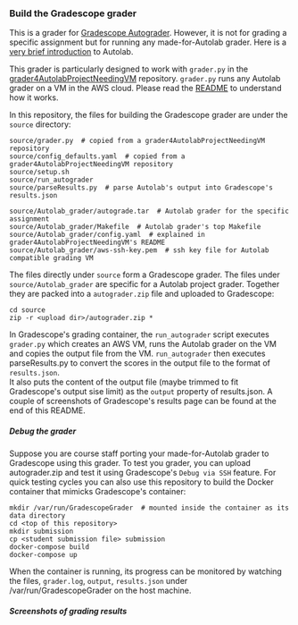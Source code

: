 ### Build the Gradescope grader

This is a grader for [Gradescope Autograder](https://gradescope-autograders.readthedocs.io/en/latest/). 
However, it is not for grading a specific assignment but
for running any made-for-Autolab grader.
Here is a [very brief introduction](https://github.com/xyzisinus/grader4AutolabProjectNeedingVM/blob/master/README.md) to Autolab.

This grader is particularly designed to work with `grader.py` in 
the [grader4AutolabProjectNeedingVM](https://github.com/xyzisinus/grader4AutolabProjectNeedingVM) repository.
`grader.py` runs any Autolab grader on a VM in the AWS cloud.  Please read 
the [README](https://github.com/xyzisinus/grader4AutolabProjectNeedingVM/blob/master/README.md) to understand how it works.

In this repository, the files for building the Gradescope grader are under the `source` directory:
```
source/grader.py  # copied from a grader4AutolabProjectNeedingVM repository
source/config_defaults.yaml  # copied from a grader4AutolabProjectNeedingVM repository
source/setup.sh
source/run_autograder
source/parseResults.py  # parse Autolab's output into Gradescope's results.json

source/Autolab_grader/autograde.tar  # Autolab grader for the specific assignment
source/Autolab_grader/Makefile  # Autolab grader's top Makefile
source/Autolab_grader/config.yaml  # explained in grader4AutolabProjectNeedingVM's README
source/Autolab_grader/aws-ssh-key.pem  # ssh key file for Autolab compatible grading VM
```
The files directly under `source` form a Gradescope grader. 
The files under `source/Autolab_grader` are specific for a Autolab project grader.
Together they are packed into a `autograder.zip` file and uploaded to Gradescope:
```
cd source
zip -r <upload dir>/autograder.zip *
```
In Gradescope's grading container, the `run_autograder` script executes `grader.py` which creates an AWS VM, runs the
Autolab grader on the VM and copies the output file from the VM.  `run_autograder` then executes parseResults.py to
convert the scores in the output file to the format of `results.json`.  
It also puts the content of the output file (maybe trimmed to fit 
Gradescope's output sise limit) as the `output` property of
results.json. A couple of screenshots of Gradescope's results page can be found at the end of this README.

##### Debug the grader

Suppose you are course staff porting your made-for-Autolab grader to Gradescope using this grader.
To test you grader, you can upload autograder.zip and test it using Gradescope's `Debug via SSH` feature.
For quick testing cycles you can also use this repository to build the Docker container that mimicks Gradescope's container:
```
mkdir /var/run/GradescopeGrader  # mounted inside the container as its data directory
cd <top of this repository>
mkdir submission
cp <student submission file> submission
docker-compose build
docker-compose up
```
When the container is running, its progress can be monitored by watching the files, `grader.log`, `output`, `results.json` under /var/run/GradescopeGrader on the host machine.

##### Screenshots of grading results

